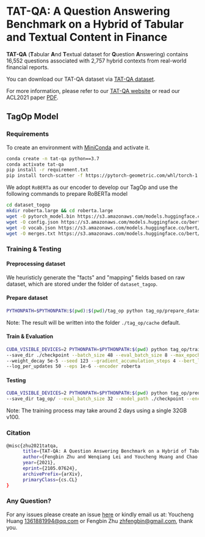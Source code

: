 
TAT-QA: A Question Answering Benchmark on a Hybrid of Tabular and Textual Content in Finance
====================

**TAT-QA** (**T**abular **A**nd **T**extual dataset for **Q**uestion **A**nswering) contains 16,552 questions associated with 2,757 hybrid contexts 
from real-world financial reports. 

You can download our TAT-QA dataset via [TAT-QA dataset](https://github.com/NExTplusplus/TAT-QA/tree/master/dataset_raw).
                
For more information, please refer to our [TAT-QA website](https://nextplusplus.github.io/TAT-QA/) or read our ACL2021 paper [PDF](https://arxiv.org/pdf/2105.07624.pdf).

## TagOp Model

### Requirements

To create an environment with [MiniConda](https://docs.conda.io/en/latest/miniconda.html) and activate it.

```bash
conda create -n tat-qa python==3.7
conda activate tat-qa
pip install -r requirement.txt
pip install torch-scatter -f https://pytorch-geometric.com/whl/torch-1.7.0+${CUDA}.html
```

We adopt `RoBERTa` as our encoder to develop our TagOp and use the following commands to prepare RoBERTa model 

```bash
cd dataset_togop
mkdir roberta.large && cd roberta.large
wget -O pytorch_model.bin https://s3.amazonaws.com/models.huggingface.co/bert/roberta-large-pytorch_model.bin
wget -O config.json https://s3.amazonaws.com/models.huggingface.co/bert/roberta-large-config.json
wget -O vocab.json https://s3.amazonaws.com/models.huggingface.co/bert/roberta-large-vocab.json
wget -O merges.txt https://s3.amazonaws.com/models.huggingface.co/bert/roberta-large-merges.txt
```

### Training & Testing

#### Preprocessing dataset

We heuristicly generate the "facts" and "mapping" fields based on raw dataset, which are stored under the folder of `dataset_tagop`.


#### Prepare dataset

```bash
PYTHONPATH=$PYTHONPATH:$(pwd):$(pwd)/tag_op python tag_op/prepare_dataset.py --mode [train/dev/test]
```

Note: The result will be written into the folder `./tag_op/cache` default.

#### Train & Evaluation 
```bash
CUDA_VISIBLE_DEVICES=2 PYTHONPATH=$PYTHONPATH:$(pwd) python tag_op/trainer.py --data_dir tag_op/cache/ \
--save_dir ./checkpoint --batch_size 48 --eval_batch_size 8 --max_epoch 50 --warmup 0.06 --optimizer adam --learning_rate 5e-4 \
--weight_decay 5e-5 --seed 123 --gradient_accumulation_steps 4 --bert_learning_rate 1.5e-5 --bert_weight_decay 0.01 \
--log_per_updates 50 --eps 1e-6 --encoder roberta
```

#### Testing
```bash
CUDA_VISIBLE_DEVICES=2 PYTHONPATH=$PYTHONPATH:$(pwd) python tag_op/predictor.py --data_dir tag_op/cache/ --test_data_dir tag_op/cache/ \\
--save_dir tag_op/ --eval_batch_size 32 --model_path ./checkpoint --encoder roberta
```

Note: The training process may take around 2 days using a single 32GB v100.

### Citation
```bash
@misc{zhu2021tatqa,
      title={TAT-QA: A Question Answering Benchmark on a Hybrid of Tabular and Textual Content in Finance}, 
      author={Fengbin Zhu and Wenqiang Lei and Youcheng Huang and Chao Wang and Shuo Zhang and Jiancheng Lv and Fuli Feng and Tat-Seng Chua},
      year={2021},
      eprint={2105.07624},
      archivePrefix={arXiv},
      primaryClass={cs.CL}
}
```

### Any Question?

For any issues please create an issue [here](https://github.com/nextplusplus/tat-qa/issues) or kindly email us at:
Youcheng Huang [1361881994@qq.com](mailto:1361881994@qq.com) or Fengbin Zhu [zhfengbin@gmail.com](mailto:zhfengbin@gmail.com), thank you.
